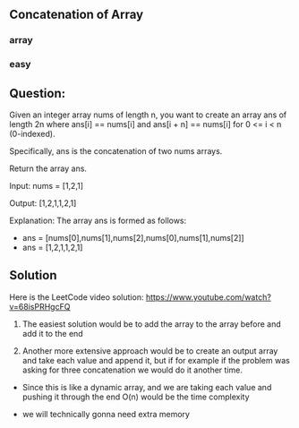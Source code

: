 ## Concatenation of Array
### array
### easy

## Question: 
Given an integer array nums of length n, you want to create an array ans of length 2n where ans[i] == nums[i] and ans[i + n] == nums[i] for 0 <= i < n (0-indexed).

Specifically, ans is the concatenation of two nums arrays.

Return the array ans.

Input: nums = [1,2,1]

Output: [1,2,1,1,2,1]

Explanation: The array ans is formed as follows:

- ans = [nums[0],nums[1],nums[2],nums[0],nums[1],nums[2]]
- ans = [1,2,1,1,2,1]

## Solution 
Here is the LeetCode video solution: https://www.youtube.com/watch?v=68isPRHgcFQ

1) The easiest solution would be to add the array to the array before and add it to the end

2) Another more extensive approach would be to create an output array and take each value and append it, but if for example if the problem was asking for three concatenation we would do it another time. 

  * Since this is like a dynamic array, and we are taking each value and pushing it through the end O(n) would be the time complexity
  
  * we will technically gonna need extra memory
